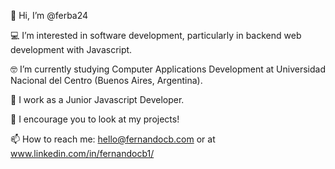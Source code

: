 👋 Hi, I’m @ferba24

💻 I’m interested in software development, particularly in backend web development with Javascript.

🤓 I’m currently studying Computer Applications Development at Universidad Nacional del Centro (Buenos Aires, Argentina).

🚀 I work as a Junior Javascript Developer.

🔎 I encourage you to look at my projects!

📫 How to reach me: hello@fernandocb.com or at www.linkedin.com/in/fernandocb1/
